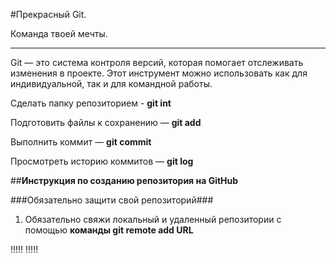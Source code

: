 #Прекрасный Git.

Команда твоей мечты.

---

Git —  это система контроля версий, которая помогает отслеживать изменения в проекте.  Этот инструмент можно использовать как для индивидуальной, так и для командной работы.

Сделать папку репозиторием - **git int**

Подготовить файлы к сохранению — **git add**

Выполнить коммит — **git commit**

Просмотреть историю коммитов — **git log**

##**Инструкция по созданию репозитория на GitHub**

###Обязательно защити свой репозиторий###

1. Обязательно свяжи локальный и удаленный репозитории с помощью ****команды git remote add URL****

!!!!! !!!!!











